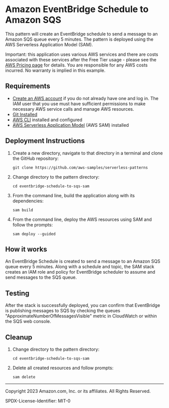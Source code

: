 # Amazon EventBridge Schedule to Amazon SQS


This pattern will create an EventBridge schedule to send a message to an Amazon SQS queue every 5 minutes. The pattern is deployed using the AWS Serverless Application Model (SAM).

Important: this application uses various AWS services and there are costs associated with these services after the Free Tier usage - please see the [AWS Pricing page](https://aws.amazon.com/pricing/) for details. You are responsible for any AWS costs incurred. No warranty is implied in this example.

## Requirements

* [Create an AWS account](https://portal.aws.amazon.com/gp/aws/developer/registration/index.html) if you do not already have one
  and log in. The IAM user that you use must have sufficient permissions to make necessary AWS service calls and manage AWS
  resources.
* [Git Installed](https://git-scm.com/book/en/v2/Getting-Started-Installing-Git)
* [AWS CLI](https://docs.aws.amazon.com/cli/latest/userguide/install-cliv2.html) installed and configured
* [AWS Serverless Application Model](https://docs.aws.amazon.com/serverless-application-model/latest/developerguide/serverless-sam-cli-install.html) (AWS SAM) installed

## Deployment Instructions

1. Create a new directory, navigate to that directory in a terminal and clone the GitHub repository:
    ``` 
    git clone https://github.com/aws-samples/serverless-patterns
    ```
1. Change directory to the pattern directory:
    ```
    cd eventbridge-schedule-to-sqs-sam
    ```
1. From the command line, build the application along with its dependencies:
    ```
    sam build
    ```
1. From the command line, deploy the AWS resources using SAM and follow the prompts:
    ```
    sam deploy --guided 
    ```

## How it works

An EventBridge Schedule is created to send a message to an Amazon SQS queue every 5 minutes. Along with a schedule and topic, the SAM stack creates an IAM role and policy for EventBridge scheduler to assume and send messages to the SQS queue.

## Testing

After the stack is successfully deployed, you can confirm that EventBridge is publishing messages to SQS by checking the queues "ApproximateNumberOfMessagesVisible" metric in CloudWatch or within the SQS web console. 

## Cleanup
 
1. Change directory to the pattern directory:
    ```
    cd eventbridge-schedule-to-sqs-sam
    ```
1. Delete all created resources and follow prompts:
    ```
    sam delete
    ```
----
Copyright 2023 Amazon.com, Inc. or its affiliates. All Rights Reserved.

SPDX-License-Identifier: MIT-0